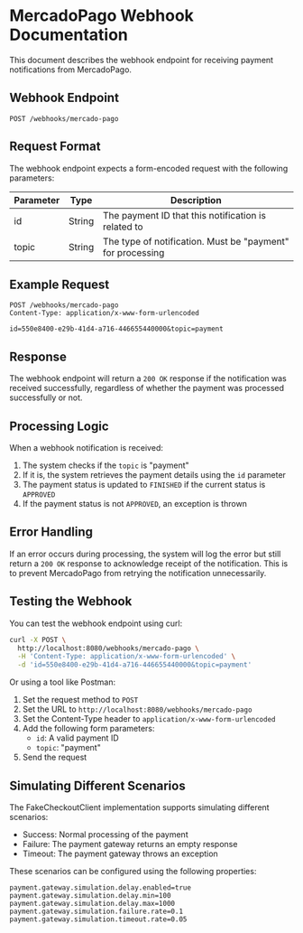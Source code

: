 # MercadoPago Webhook Documentation

This document describes the webhook endpoint for receiving payment notifications from MercadoPago.

## Webhook Endpoint

```
POST /webhooks/mercado-pago
```

## Request Format

The webhook endpoint expects a form-encoded request with the following parameters:

| Parameter | Type   | Description                                                |
|-----------|--------|------------------------------------------------------------|
| id        | String | The payment ID that this notification is related to        |
| topic     | String | The type of notification. Must be "payment" for processing |

## Example Request

```
POST /webhooks/mercado-pago
Content-Type: application/x-www-form-urlencoded

id=550e8400-e29b-41d4-a716-446655440000&topic=payment
```

## Response

The webhook endpoint will return a `200 OK` response if the notification was received successfully, regardless of whether the payment was processed successfully or not.

## Processing Logic

When a webhook notification is received:

1. The system checks if the `topic` is "payment"
2. If it is, the system retrieves the payment details using the `id` parameter
3. The payment status is updated to `FINISHED` if the current status is `APPROVED`
4. If the payment status is not `APPROVED`, an exception is thrown

## Error Handling

If an error occurs during processing, the system will log the error but still return a `200 OK` response to acknowledge receipt of the notification. This is to prevent MercadoPago from retrying the notification unnecessarily.

## Testing the Webhook

You can test the webhook endpoint using curl:

```bash
curl -X POST \
  http://localhost:8080/webhooks/mercado-pago \
  -H 'Content-Type: application/x-www-form-urlencoded' \
  -d 'id=550e8400-e29b-41d4-a716-446655440000&topic=payment'
```

Or using a tool like Postman:

1. Set the request method to `POST`
2. Set the URL to `http://localhost:8080/webhooks/mercado-pago`
3. Set the Content-Type header to `application/x-www-form-urlencoded`
4. Add the following form parameters:
   - `id`: A valid payment ID
   - `topic`: "payment"
5. Send the request

## Simulating Different Scenarios

The FakeCheckoutClient implementation supports simulating different scenarios:

- Success: Normal processing of the payment
- Failure: The payment gateway returns an empty response
- Timeout: The payment gateway throws an exception

These scenarios can be configured using the following properties:

```properties
payment.gateway.simulation.delay.enabled=true
payment.gateway.simulation.delay.min=100
payment.gateway.simulation.delay.max=1000
payment.gateway.simulation.failure.rate=0.1
payment.gateway.simulation.timeout.rate=0.05
```